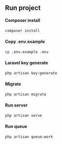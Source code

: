 ## Run project


#### Composer install
```bash
composer install
```

#### Copy .env.example
```bash
cp .env.example .env
```

#### Laravel key generate
```bash
php artisan key:generate
```

#### Migrate
```bash
php artisan migrate
```

#### Run server
```bash
php artisan serve
```

#### Run queue
```bash
php artisan queue:work
```
